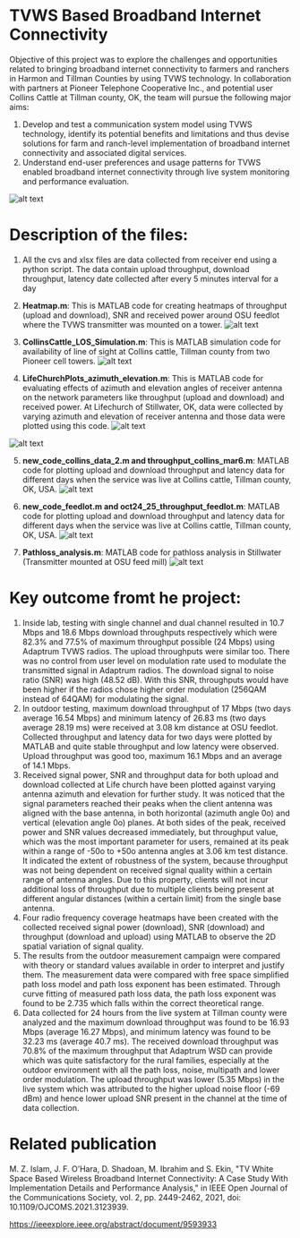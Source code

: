 # TVWS Based Broadband Internet Connectivity

Objective of this project was to explore the challenges and opportunities related to bringing broadband internet connectivity to farmers and ranchers in Harmon and Tillman Counties by using TVWS technology. In collaboration with partners at Pioneer Telephone Cooperative Inc., and potential user Collins Cattle at Tillman county, OK, the team will pursue the following major aims:
1.	Develop and test a communication system model using TVWS technology, identify its potential benefits and limitations and thus devise solutions for farm and ranch-level implementation of broadband internet connectivity and associated digital services.
2.	Understand end-user preferences and usage patterns for TVWS enabled broadband internet connectivity through live system monitoring and performance evaluation.

![alt text](https://github.com/Zobaer/TVWS/blob/main/figs/connection_diagram.png)


# Description of the files:

1) All the cvs and xlsx files are data collected from receiver end using a python script. The data contain upload throughput, download throughput, latency date collected after every 5 minutes interval for a day
2) **Heatmap.m**: This is MATLAB code for creating heatmaps of throughput (upload and download), SNR and received power around OSU feedlot where the TVWS transmitter was mounted on a tower.
![alt text](https://github.com/Zobaer/TVWS/blob/main/figs/rp_main.jpg)

3) **CollinsCattle_LOS_Simulation.m**: This is MATLAB simulation code for availability of line of sight at Collins cattle, Tillman county from two Pioneer cell towers.
![alt text](https://github.com/Zobaer/TVWS/blob/main/figs/tillman_los_sim.jpg)

4) **LifeChurchPlots_azimuth_elevation.m**: This is MATLAB code for evaluating effects of azimuth and elevation angles of receiver antenna on the network parameters like throughput (upload and download) and received power. At Lifechurch of Stillwater, OK, data were collected by varying azimuth and elevation of receiver antenna and those data were plotted using this code.
![alt text](https://github.com/Zobaer/TVWS/blob/main/figs/Azimuth_tp.jpg)

![alt text](https://github.com/Zobaer/TVWS/blob/main/figs/Elevation_tp.jpg)

5) **new_code_collins_data_2.m and throughput_collins_mar6.m**: MATLAB code for plotting upload and download throughput and latency data for different days when the service was live at Collins cattle, Tillman county, OK, USA.
![alt text](https://github.com/Zobaer/TVWS/blob/main/figs/collins_performance.png)

6) **new_code_feedlot.m and oct24_25_throughput_feedlot.m**: MATLAB code for plotting upload and download throughput and latency data for different days when the service was live at Collins cattle, Tillman county, OK, USA.
![alt text](https://github.com/Zobaer/TVWS/blob/main/figs/feedlot_tp_lat_oct_24_25.png)

7) **Pathloss_analysis.m**: MATLAB code for pathloss analysis in Stillwater (Transmitter mounted at OSU feed mill)
![alt text](https://github.com/Zobaer/TVWS/blob/main/figs/TVWS_pathloss.png)



# Key outcome fromt he project:
1.	Inside lab, testing with single channel and dual channel resulted in 10.7 Mbps and 18.6 Mbps download throughputs respectively which were 82.3% and 77.5% of maximum throughput possible (24 Mbps) using Adaptrum TVWS radios. The upload throughputs were similar too. There was no control from user level on modulation rate used to modulate the transmitted signal in Adaptrum radios. The download signal to noise ratio (SNR) was high (48.52 dB). With this SNR, throughputs would have been higher if the radios chose higher order modulation (256QAM instead of 64QAM) for modulating the signal.
2.	In outdoor testing, maximum download throughput of 17 Mbps (two days average 16.54 Mbps) and minimum latency of 26.83 ms (two days average 28.19 ms) were received at 3.08 km distance at OSU feedlot. Collected throughput and latency data for two days were plotted by MATLAB and quite stable throughput and low latency were observed. Upload throughput was good too, maximum 16.1 Mbps and an average of 14.1 Mbps.
3.	Received signal power, SNR and throughput data for both upload and download collected at Life church have been plotted against varying antenna azimuth and elevation for further study. It was noticed that the signal parameters reached their peaks when the client antenna was aligned with the base antenna, in both horizontal (azimuth angle 0o) and vertical (elevation angle 0o) planes. At both sides of the peak, received power and SNR values decreased immediately, but throughput value, which was the most important parameter for users, remained at its peak within a range of -50o to +50o antenna angles at 3.06 km test distance. It indicated the extent of robustness of the system, because throughput was not being dependent on received signal quality within a certain range of antenna angles.  Due to this property, clients will not incur additional loss of throughput due to multiple clients being present at different angular distances (within a certain limit) from the single base antenna.
4.	Four radio frequency coverage heatmaps have been created with the collected received signal power (download), SNR (download) and throughput (download and upload) using MATLAB to observe the 2D spatial variation of signal quality.
5.	The results from the outdoor measurement campaign were compared with theory or standard values available in order to interpret and justify them. The measurement data were compared with free space simplified path loss model and path loss exponent has been estimated. Through curve fitting of measured path loss data, the path loss exponent was found to be 2.735 which falls within the correct theoretical range.
6.	Data collected for 24 hours from the live system at Tillman county were analyzed and the maximum download throughput was found to be 16.93 Mbps (average 16.27 Mbps), and minimum latency was found to be 32.23 ms (average 40.7 ms). The received download throughput was 70.8% of the maximum throughput that Adaptrum WSD can provide which was quite satisfactory for the rural families, especially at the outdoor environment with all the path loss, noise, multipath and lower order modulation. The upload throughput was lower (5.35 Mbps) in the live system which was attributed to the higher upload noise floor (-69 dBm) and hence lower upload SNR present in the channel at the time of data collection.

# Related publication

M. Z. Islam, J. F. O’Hara, D. Shadoan, M. Ibrahim and S. Ekin, "TV White Space Based Wireless Broadband Internet Connectivity: A Case Study With Implementation Details and Performance Analysis," in IEEE Open Journal of the Communications Society, vol. 2, pp. 2449-2462, 2021, doi: 10.1109/OJCOMS.2021.3123939.

https://ieeexplore.ieee.org/abstract/document/9593933
